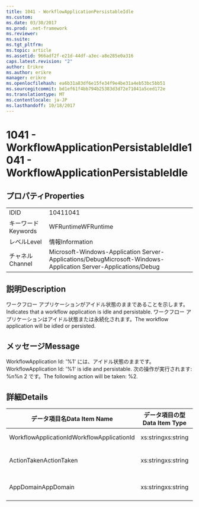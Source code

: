 ```yaml
---
title: 1041 - WorkflowApplicationPersistableIdle
ms.custom: 
ms.date: 03/30/2017
ms.prod: .net-framework
ms.reviewer: 
ms.suite: 
ms.tgt_pltfrm: 
ms.topic: article
ms.assetid: 966adf2f-e21d-44df-a3ec-a8e285e0a316
caps.latest.revision: "2"
author: Erikre
ms.author: erikre
manager: erikre
ms.openlocfilehash: ea6b31a83df6e15fe34f9e4be31a4eb53bc5bb51
ms.sourcegitcommit: bd1ef61f4bb794b25383d3d72e71041a5ced172e
ms.translationtype: MT
ms.contentlocale: ja-JP
ms.lasthandoff: 10/18/2017
---
```

# <a name="1041---workflowapplicationpersistableidle"></a><span data-ttu-id="7e648-102">1041 - WorkflowApplicationPersistableIdle</span><span class="sxs-lookup"><span data-stu-id="7e648-102">1041 - WorkflowApplicationPersistableIdle</span></span>
## <a name="properties"></a><span data-ttu-id="7e648-103">プロパティ</span><span class="sxs-lookup"><span data-stu-id="7e648-103">Properties</span></span>  
  
|||  
|-|-|  
|<span data-ttu-id="7e648-104">ID</span><span class="sxs-lookup"><span data-stu-id="7e648-104">ID</span></span>|<span data-ttu-id="7e648-105">1041</span><span class="sxs-lookup"><span data-stu-id="7e648-105">1041</span></span>|  
|<span data-ttu-id="7e648-106">キーワード</span><span class="sxs-lookup"><span data-stu-id="7e648-106">Keywords</span></span>|<span data-ttu-id="7e648-107">WFRuntime</span><span class="sxs-lookup"><span data-stu-id="7e648-107">WFRuntime</span></span>|  
|<span data-ttu-id="7e648-108">レベル</span><span class="sxs-lookup"><span data-stu-id="7e648-108">Level</span></span>|<span data-ttu-id="7e648-109">情報</span><span class="sxs-lookup"><span data-stu-id="7e648-109">Information</span></span>|  
|<span data-ttu-id="7e648-110">チャネル</span><span class="sxs-lookup"><span data-stu-id="7e648-110">Channel</span></span>|<span data-ttu-id="7e648-111">Microsoft-Windows-Application Server-Applications/Debug</span><span class="sxs-lookup"><span data-stu-id="7e648-111">Microsoft-Windows-Application Server-Applications/Debug</span></span>|  
  
## <a name="description"></a><span data-ttu-id="7e648-112">説明</span><span class="sxs-lookup"><span data-stu-id="7e648-112">Description</span></span>  
 <span data-ttu-id="7e648-113">ワークフロー アプリケーションがアイドル状態のままであることを示します。</span><span class="sxs-lookup"><span data-stu-id="7e648-113">Indicates that a workflow application is idle and persistable.</span></span> <span data-ttu-id="7e648-114">ワークフロー アプリケーションはアイドル状態または永続化されます。</span><span class="sxs-lookup"><span data-stu-id="7e648-114">The workflow application will be idled or persisted.</span></span>  
  
## <a name="message"></a><span data-ttu-id="7e648-115">メッセージ</span><span class="sxs-lookup"><span data-stu-id="7e648-115">Message</span></span>  
 <span data-ttu-id="7e648-116">WorkflowApplication Id: '%1' には、アイドル状態のままです。</span><span class="sxs-lookup"><span data-stu-id="7e648-116">WorkflowApplication Id: '%1' is idle and persistable.</span></span>  <span data-ttu-id="7e648-117">次の操作が実行されます: %n%n 2 です。</span><span class="sxs-lookup"><span data-stu-id="7e648-117">The following action will be taken: %2.</span></span>  
  
## <a name="details"></a><span data-ttu-id="7e648-118">詳細</span><span class="sxs-lookup"><span data-stu-id="7e648-118">Details</span></span>  
  
|<span data-ttu-id="7e648-119">データ項目名</span><span class="sxs-lookup"><span data-stu-id="7e648-119">Data Item Name</span></span>|<span data-ttu-id="7e648-120">データ項目の型</span><span class="sxs-lookup"><span data-stu-id="7e648-120">Data Item Type</span></span>|<span data-ttu-id="7e648-121">説明</span><span class="sxs-lookup"><span data-stu-id="7e648-121">Description</span></span>|  
|--------------------|--------------------|-----------------|  
|<span data-ttu-id="7e648-122">WorkflowApplicationId</span><span class="sxs-lookup"><span data-stu-id="7e648-122">WorkflowApplicationId</span></span>|<span data-ttu-id="7e648-123">xs:string</span><span class="sxs-lookup"><span data-stu-id="7e648-123">xs:string</span></span>|<span data-ttu-id="7e648-124">ワークフロー アプリケーション ID</span><span class="sxs-lookup"><span data-stu-id="7e648-124">The workflow application id</span></span>|  
|<span data-ttu-id="7e648-125">ActionTaken</span><span class="sxs-lookup"><span data-stu-id="7e648-125">ActionTaken</span></span>|<span data-ttu-id="7e648-126">xs:string</span><span class="sxs-lookup"><span data-stu-id="7e648-126">xs:string</span></span>|<span data-ttu-id="7e648-127">ワークフロー アプリケーションで実行されるアクション。</span><span class="sxs-lookup"><span data-stu-id="7e648-127">The action that will be taken on the workflow application.</span></span>|  
|<span data-ttu-id="7e648-128">AppDomain</span><span class="sxs-lookup"><span data-stu-id="7e648-128">AppDomain</span></span>|<span data-ttu-id="7e648-129">xs:string</span><span class="sxs-lookup"><span data-stu-id="7e648-129">xs:string</span></span>|<span data-ttu-id="7e648-130">AppDomain.CurrentDomain.FriendlyName で返される文字列。</span><span class="sxs-lookup"><span data-stu-id="7e648-130">The string returned by AppDomain.CurrentDomain.FriendlyName.</span></span>|
